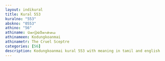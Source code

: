 ```yaml
---
layout: indikural
title: Kural 553
kuralno: "553"
abskno: "0553"
athino: "56"
athiname: கொடுங்கோன்மை
athinameen: Kodungkoanmai
athinametr: The Cruel Sceptre
categories: [56]
description: Kodungkoanmai kural 553 with meaning in tamil and english 
---
```


